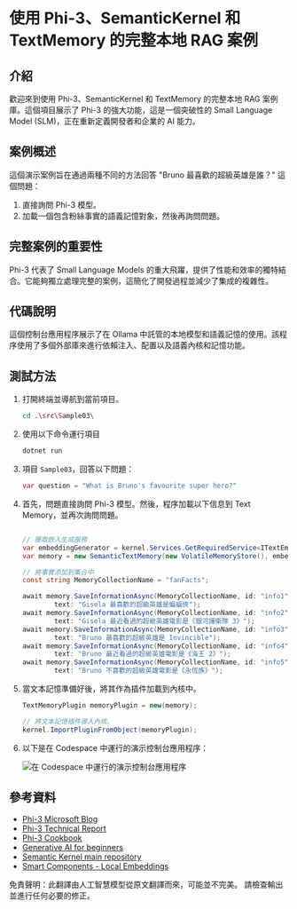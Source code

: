 # 使用 Phi-3、SemanticKernel 和 TextMemory 的完整本地 RAG 案例

## 介紹

歡迎來到使用 Phi-3、SemanticKernel 和 TextMemory 的完整本地 RAG 案例庫。這個項目展示了 Phi-3 的強大功能，這是一個突破性的 Small Language Model (SLM)，正在重新定義開發者和企業的 AI 能力。

## 案例概述

這個演示案例旨在通過兩種不同的方法回答 "Bruno 最喜歡的超級英雄是誰？" 這個問題：

1. 直接詢問 Phi-3 模型。
2. 加載一個包含粉絲事實的語義記憶對象，然後再詢問問題。

## 完整案例的重要性

Phi-3 代表了 Small Language Models 的重大飛躍，提供了性能和效率的獨特結合。它能夠獨立處理完整的案例，這簡化了開發過程並減少了集成的複雜性。

## 代碼說明

這個控制台應用程序展示了在 Ollama 中託管的本地模型和語義記憶的使用。該程序使用了多個外部庫來進行依賴注入、配置以及語義內核和記憶功能。

## 測試方法

1. 打開終端並導航到當前項目。

    ```bash
    cd .\src\Sample03\
    ```

1. 使用以下命令運行項目

    ```bash
    dotnet run
    ```

1. 項目 `Sample03`，回答以下問題：

    ```csharp
    var question = "What is Bruno's favourite super hero?"
    ```

1. 首先，問題直接詢問 Phi-3 模型。然後，程序加載以下信息到 Text Memory，並再次詢問問題。

    ```csharp

    // 獲取嵌入生成服務
    var embeddingGenerator = kernel.Services.GetRequiredService<ITextEmbeddingGenerationService>();
    var memory = new SemanticTextMemory(new VolatileMemoryStore(), embeddingGenerator);    

    // 將事實添加到集合中
    const string MemoryCollectionName = "fanFacts";
    
    await memory.SaveInformationAsync(MemoryCollectionName, id: "info1", 
            text: "Gisela 最喜歡的超級英雄是蝙蝠俠");
    await memory.SaveInformationAsync(MemoryCollectionName, id: "info2", 
            text: "Gisela 最近看過的超級英雄電影是《銀河護衛隊 3》");
    await memory.SaveInformationAsync(MemoryCollectionName, id: "info3", 
            text: "Bruno 最喜歡的超級英雄是 Invincible");
    await memory.SaveInformationAsync(MemoryCollectionName, id: "info4", 
            text: "Bruno 最近看過的超級英雄電影是《海王 2》");
    await memory.SaveInformationAsync(MemoryCollectionName, id: "info5", 
            text: "Bruno 不喜歡的超級英雄電影是《永恆族》");    
    ```

1. 當文本記憶準備好後，將其作為插件加載到內核中。

    ```csharp
    TextMemoryPlugin memoryPlugin = new(memory);
    
    // 將文本記憶插件導入內核。
    kernel.ImportPluginFromObject(memoryPlugin);    
    ```

1. 以下是在 Codespace 中運行的演示控制台應用程序：

    ![在 Codespace 中運行的演示控制台應用程序](../../../../../../../md/07.Labs/CsharpOllamaCodeSpaces/src/Sample03/img/10RAGPhi3.gif)

## 參考資料

- [Phi-3 Microsoft Blog](https://aka.ms/phi3blog-april)
- [Phi-3 Technical Report](https://aka.ms/phi3-tech-report)
- [Phi-3 Cookbook](https://aka.ms/Phi-3CookBook)
- [Generative AI for beginners](https://github.com/microsoft/generative-ai-for-beginners)
- [Semantic Kernel main repository](https://github.com/microsoft/semantic-kernel)
- [Smart Components - Local Embeddings](https://github.com/dotnet-smartcomponents/smartcomponents/blob/main/docs/local-embeddings.md)

免責聲明：此翻譯由人工智慧模型從原文翻譯而來，可能並不完美。
請檢查輸出並進行任何必要的修正。